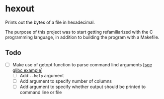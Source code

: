 # hexout
Prints out the bytes of a file in hexadecimal.

The purpose of this project was to start getting refamiliarized with the C programming language, in addition to building the program with a Makefile.

## Todo
- [ ] Make use of getopt function to parse command lind arguments [[see glibc example](https://www.gnu.org/software/libc/manual/html_node/Example-of-Getopt.html)]
  - [ ] Add `--help` argument
  - [ ] Add argument to specify number of columns
  - [ ] Add argument to specify whether output should be printed to command line or file
